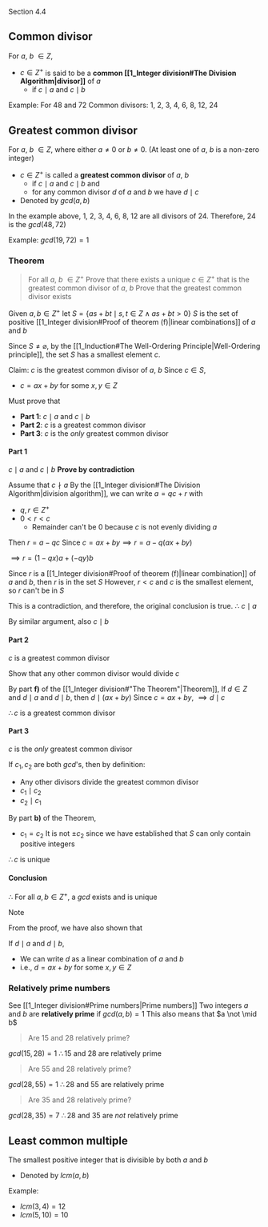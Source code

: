Section 4.4

## Common divisor
For $a$, $b$ $\in Z$,  
- $c \in Z^+$ is said to be a **common [[1_Integer division#The Division Algorithm|divisor]]** of $a$ 
	- if $c\mid a$ and $c\mid b$

Example: For $48$ and $72$
Common divisors: $1$, $2$, $3$, $4$, $6$, $8$, $12$, $24$

## Greatest common divisor
For $a$, $b$ $\in Z$,  where either $a\not= 0$ or $b \not = 0$. (At least one of $a$, $b$ is a non-zero integer)
- $c\in Z^+$ is called a **greatest common divisor** of $a$, $b$ 
	- if $c\mid a$ and $c\mid b$ and
	- for any common divisor $d$ of $a$ and $b$ we have $d\mid c$
- Denoted by $gcd(a,b)$

In the example above, $1$, $2$, $3$, $4$, $6$, $8$, $12$ are all divisors of $24$. Therefore, $24$ is the $gcd(48,72)$

Example: $gcd(19,72)=1$

### Theorem

> For all $a$, $b$ $\in Z^+$ 
> Prove that there exists a unique $c \in Z^+$ that is the greatest common divisor of $a$, $b$
> Prove that the greatest common divisor exists

Given $a,b \in Z^+$ let $S=\{as+bt\mid s,t\in Z \land as+bt >0\}$ 
$S$ is the set of positive [[1_Integer division#Proof of theorem (f)|linear combinations]] of $a$ and $b$

Since $S\not = \varnothing$, by the [[1_Induction#The Well-Ordering Principle|Well-Ordering principle]], the set $S$ has a smallest element $c$.

Claim: $c$ is the greatest common divisor of $a$, $b$
Since $c\in S$,
- $c=ax+by$ for some $x,y \in Z$

Must prove that
- **Part 1**:  $c\mid a$ and $c\mid b$
- **Part 2**:  $c$ is a greatest common divisor
- **Part 3**:  $c$ is the *only* greatest common divisor

#### Part 1
$c\mid a$ and $c\mid b$
**Prove by contradiction**

Assume that $c \nmid a$
By the [[1_Integer division#The Division Algorithm|division algorithm]], we can write $a=qc+r$ with
- $q,r\in Z^+$
- $0<r<c$
	- Remainder can't be 0 because $c$ is not evenly dividing $a$

Then $r=a-qc$
Since $c=ax+by\implies r=a-q(ax+by)$

$\implies r=(1-qx)a+(-qy)b$

Since $r$ is a [[1_Integer division#Proof of theorem (f)|linear combination]] of $a$ and $b$, then $r$ is in the set $S$
However, $r<c$ and $c$ is the smallest element, so $r$ can't be in $S$

This is a contradiction, and therefore, the original conclusion is true.
$\therefore$ $c \mid a$

By similar argument, also $c\mid b$

#### Part 2
$c$ is a greatest common divisor

Show that any other common divisor would divide $c$

By part **f)** of the [[1_Integer division#"The Theorem"|Theorem]],
If $d\in Z$ and $d\mid a$ and $d\mid b$, then $d\mid(ax+by)$ 
Since $c=ax+by$,
$\implies d\mid c$

$\therefore c$ is a greatest common divisor 


#### Part 3
$c$ is the *only* greatest common divisor

If $c_1,c_2$ are both $gcd$'s, then by definition:
- Any other divisors divide the greatest common divisor
- $c_1 \mid c_2$
- $c_2 \mid c_1$

By part **b)** of the Theorem,
- $c_1=c_2$
 It is not $\pm c_2$ since we have established that $S$ can only contain positive integers

$\therefore c$ is unique 

#### Conclusion
$\therefore$ For all $a,b\in Z^+$, a $gcd$ exists and is unique

> [!note]
> From the proof, we have also shown that
> 
> If $d\mid a$ and $d \mid b$, 
> - We can write $d$ as a linear combination of $a$ and $b$
> - i.e., $d=ax+by$ for some $x,y\in Z$


### Relatively prime numbers
See [[1_Integer division#Prime numbers|Prime numbers]]
Two integers $a$ and $b$ are **relatively prime** if $gcd(a,b)=1$
This also means that $a \not \mid b$

> Are $15$ and $28$ relatively prime?

$gcd(15,28)=1$
$\therefore 15$ and $28$ are relatively prime 

> Are $55$ and $28$ relatively prime?

$gcd(28,55)=1$
$\therefore 28$ and $55$ are relatively prime

> Are $35$ and $28$ relatively prime?

$gcd(28,35)=7$
$\therefore 28$ and $35$ are *not* relatively prime


## Least common multiple
The smallest positive integer that is divisible by both $a$ and $b$
- Denoted by $lcm(a,b)$

Example:
- $lcm(3,4)=12$
- $lcm(5,10)=10$
